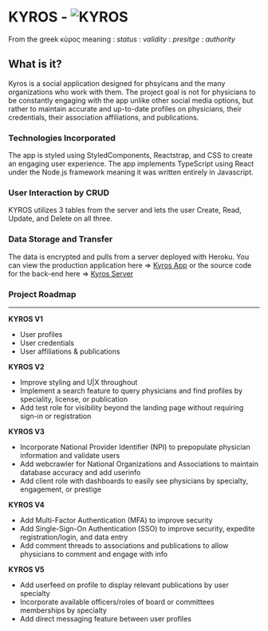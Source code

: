 # KYROS - ![KYROS](./assets/logo-tag.png)
From the greek κύρος meaning
: *status*
: *validity*
: *presitge*
: *authority*

## What is it?
Kyros is a social application designed for phsyicans and the many organizations who work with them. The project goal is not for physicians to be constantly engaging with the app unlike other social media options, but rather to maintain accurate and up-to-date profiles on physicians, their credentials, their association affiliations, and publications. 

### Technologies Incorporated
The app is styled using StyledComponents, Reactstrap, and CSS to create an engaging user experience.
The app implements TypeScript using React under the Node.js framework meaning it was written entirely in Javascript. 

### User Interaction by CRUD
KYROS utilizes 3 tables from the server and lets the user Create, Read, Update, and Delete on all three.

### Data Storage and Transfer
The data is encrypted and pulls from a server deployed with Heroku. You can view the production application here => [Kyros App](https://jpc-kyros-client.herokuapp.com/home) or the source code for the back-end here => [Kyros Server](https://github.com/joshuapcasey/rb-final-server)

### Project Roadmap
---
**KYROS V1**
- User profiles
- User credentials
- User affiliations & publications

**KYROS V2**
- Improve styling and U|X throughout
- Implement a search feature to query physicians and find profiles by speciality, license, or publication
- Add test role for visibility beyond the landing page without requiring sign-in or registration

**KYROS V3**
- Incorporate National Provider Identifier (NPI) to prepopulate physician information and validate users
- Add webcrawler for National Organizations and Associations to maintain database accuracy and add userinfo
- Add client role with dashboards to easily see physicians by specialty, engagement, or prestige

**KYROS V4**
- Add Multi-Factor Authentication (MFA) to improve security
- Add Single-Sign-On Authentication (SSO) to improve security, expedite registration/login, and data entry
- Add comment threads to associations and publications to allow physicians to comment and engage with info

**KYROS V5**
- Add userfeed on profile to display relevant publications by user specialty 
- Incorporate available officers/roles of board or committees memberships by specialty 
- Add direct messaging feature between user profiles
